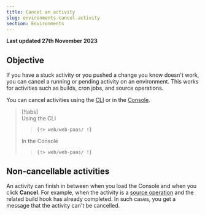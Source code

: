 ```yaml
---
title: Cancel an activity
slug: environments-cancel-activity
section: Environments
---
```


**Last updated 27th November 2023**



## Objective  

If you have a stuck activity or you pushed a change you know doesn't work,
you can cancel a running or pending activity on an environment.
This works for activities such as builds, cron jobs, and source operations.

You can cancel activities using the [CLI](../environments-administration/cli)
or in the [Console](../environments-administration/web).

> [!tabs]      
> Using the CLI     
>> ```      
>> {!> web/web-paas/ !}  
>> ```     
> In the Console     
>> ```      
>> {!> web/web-paas/ !}  
>> ```     

## Non-cancellable activities

An activity can finish in between when you load the Console and when you click **Cancel**.
For example, when the activity is a [source operation](../environments-create-apps/source-operations)
and the related build hook has already completed.
In such cases, you get a message that the activity can't be cancelled.
